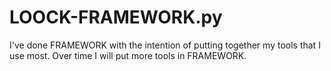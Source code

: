 # LOOCK-FRAMEWORK.py
I've done FRAMEWORK with the intention of putting together my tools that I use most. Over time I will put more tools in FRAMEWORK.
